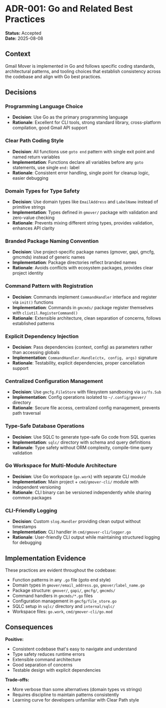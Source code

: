 # ADR-001: Go and Related Best Practices

**Status:** Accepted  
**Date:** 2025-08-08

## Context

Gmail Mover is implemented in Go and follows specific coding standards, architectural patterns, and tooling choices that establish consistency across the codebase and align with Go best practices.

## Decisions

### **Programming Language Choice**
- **Decision**: Use Go as the primary programming language
- **Rationale**: Excellent for CLI tools, strong standard library, cross-platform compilation, good Gmail API support

### **Clear Path Coding Style**
- **Decision**: All functions use `goto end` pattern with single exit point and named return variables
- **Implementation**: Functions declare all variables before any `goto` statements, use single `end:` label
- **Rationale**: Consistent error handling, single point for cleanup logic, easier debugging

### **Domain Types for Type Safety**
- **Decision**: Use domain types like `EmailAddress` and `LabelName` instead of primitive strings
- **Implementation**: Types defined in `gmover/` package with validation and zero-value checking
- **Rationale**: Prevents mixing different string types, provides validation, enhances API clarity

### **Branded Package Naming Convention**
- **Decision**: Use project-specific package names (gmover, gapi, gmcfg, gmcmds) instead of generic names
- **Implementation**: Package directories reflect branded names
- **Rationale**: Avoids conflicts with ecosystem packages, provides clear project identity

### **Command Pattern with Registration**
- **Decision**: Commands implement `CommandHandler` interface and register via `init()` functions
- **Implementation**: Commands in `gmcmds/` package register themselves with `cliutil.RegisterCommand()`
- **Rationale**: Extensible architecture, clean separation of concerns, follows established patterns

### **Explicit Dependency Injection**
- **Decision**: Pass dependencies (context, config) as parameters rather than accessing globals
- **Implementation**: `CommandHandler.Handle(ctx, config, args)` signature
- **Rationale**: Testability, explicit dependencies, proper cancellation support

### **Centralized Configuration Management**
- **Decision**: Use `gmcfg.FileStore` with filesystem sandboxing via `io/fs.Sub`
- **Implementation**: Config operations isolated to `~/.config/gmover/` directory
- **Rationale**: Secure file access, centralized config management, prevents path traversal

### **Type-Safe Database Operations**
- **Decision**: Use SQLC to generate type-safe Go code from SQL queries
- **Implementation**: `sqlc/` directory with schema and query definitions
- **Rationale**: Type safety without ORM complexity, compile-time query validation

### **Go Workspace for Multi-Module Architecture**
- **Decision**: Use Go workspace (`go.work`) with separate CLI module
- **Implementation**: Main project + `cmd/gmover-cli/` module with independent versioning
- **Rationale**: CLI binary can be versioned independently while sharing common packages

### **CLI-Friendly Logging**
- **Decision**: Custom `slog.Handler` providing clean output without timestamps
- **Implementation**: CLI handler in `cmd/gmover-cli/logger.go`
- **Rationale**: User-friendly CLI output while maintaining structured logging for debugging

## Implementation Evidence

These practices are evident throughout the codebase:
- Function patterns in any `.go` file (goto end style)
- Domain types in `gmover/email_address.go`, `gmover/label_name.go`
- Package structure: `gmover/`, `gapi/`, `gmcfg/`, `gmcmds/`
- Command handlers in `gmcmds/*.go` files
- Configuration management in `gmcfg/file_store.go`
- SQLC setup in `sqlc/` directory and `internal/sqlc/`
- Workspace files: `go.work`, `cmd/gmover-cli/go.mod`

## Consequences

**Positive:**
- Consistent codebase that's easy to navigate and understand
- Type safety reduces runtime errors
- Extensible command architecture
- Good separation of concerns
- Testable design with explicit dependencies

**Trade-offs:**
- More verbose than some alternatives (domain types vs strings)
- Requires discipline to maintain patterns consistently
- Learning curve for developers unfamiliar with Clear Path style